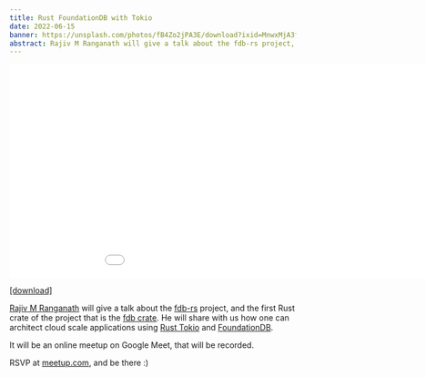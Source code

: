 ```yaml
---
title: Rust FoundationDB with Tokio
date: 2022-06-15
banner: https://unsplash.com/photos/fB4Zo2jPA3E/download?ixid=MnwxMjA3fDB8MXxzZWFyY2h8OHx8c3R1ZGlvJTIwcmVjb3JkaW5nfGVufDB8fHx8MTY3OTgzMDgxNQ&force=true&w=1920
abstract: Rajiv M Ranganath will give a talk about the fdb-rs project, and the first Rust crate of the project that is the fdb crate. He will share with us how one can architect cloud scale applications using Rust Tokio and FoundationDB.
---
```


<embed src="foundationdb-meetup-fdb-rs.pdf" width="1024" height="375" 
 type="application/pdf">

[[download]](foundationdb-meetup-fdb-rs.pdf)


[Rajiv M Ranganath](https://github.com/rajivr) will give a talk about
the [fdb-rs](https://github.com/fdb-rs/fdb) project, and the first
Rust crate of the project that is the [fdb
crate](https://crates.io/crates/fdb). He will share with us how one
can architect cloud scale applications using [Rust
Tokio](https://tokio.rs/) and
[FoundationDB](https://www.foundationdb.org/).

It will be an online meetup on Google Meet, that will be recorded.

RSVP at
[meetup.com](https://www.meetup.com/foundationdb-online-meetup/), and
be there :)

